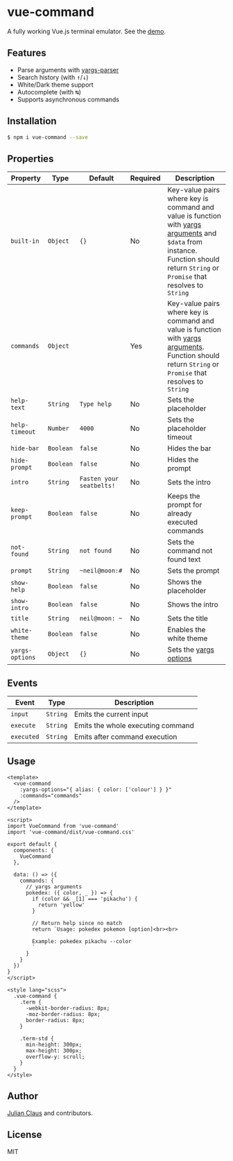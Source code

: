 # vue-command

A fully working Vue.js terminal emulator. See the [demo](https://ndabap.github.io/vue-command/).

## Features

- Parse arguments with [yargs-parser](https://www.npmjs.com/package/yargs-parser)
- Search history (with <kbd>↑</kbd>/<kbd>↓</kbd>)
- White/Dark theme support
- Autocomplete (with <kbd>↹</kbd>)
- Supports asynchronous commands

## Installation

```bash
$ npm i vue-command --save
```

## Properties

| Property        | Type      | Default                  | Required | Description                                                                                                                                                                                                                                    |
|-----------------|-----------|--------------------------|----------|------------------------------------------------------------------------------------------------------------------------------------------------------------------------------------------------------------------------------------------------|
| `built-in`      | `Object`  | `{}`                     | No       | Key-value pairs where key is command and value is function with [yargs arguments](https://github.com/yargs/yargs-parser#readme) and `$data` from instance. Function should return `String` or `Promise` that resolves to `String` |
| `commands`      | `Object`  |                          | Yes      | Key-value pairs where key is command and value is function with [yargs arguments](https://github.com/yargs/yargs-parser#readme). Function should return `String` or `Promise` that resolves to `String`                           |
| `help-text`     | `String`  | `Type help`              | No       | Sets the placeholder                                                                                                                                                                                                                           |
| `help-timeout`  | `Number`  | `4000`                   | No       | Sets the placeholder timeout                                                                                                                                                                                                                   |
| `hide-bar`      | `Boolean` | `false`                  | No       | Hides the bar                                                                                                                                                                                                                                  |
| `hide-prompt`   | `Boolean` | `false`                  | No       | Hides the prompt                                                                                                                                                                                                                               |
| `intro`         | `String`  | `Fasten your seatbelts!` | No       | Sets the intro                                                                                                                                                                                                                                 |
| `keep-prompt`   | `Boolean` | `false`                  | No       | Keeps the prompt for already executed commands                                                                                                                                                                                                 |
| `not-found`     | `String`  | `not found`              | No       | Sets the command not found text                                                                                                                                                                                                                |
| `prompt`        | `String`  | `~neil@moon:#`           | No       | Sets the prompt                                                                                                                                                                                                                                |
| `show-help`     | `Boolean` | `false`                  | No       | Shows the placeholder                                                                                                                                                                                                                          |
| `show-intro`    | `Boolean` | `false`                  | No       | Shows the intro                                                                                                                                                                                                                                |
| `title`         | `String`  | `neil@moon: ~`           | No       | Sets the title                                                                                                                                                                                                                                 |
| `white-theme`   | `Boolean` | `false`                  | No       | Enables the white theme                                                                                                                                                                                                                        |
| `yargs-options` | `Object`  | `{}`                     | No       | Sets the [yargs options](https://github.com/yargs/yargs-parser#readme)                                                                                                                                                                         |


## Events

| Event     | Type        | Description                       |
|-----------|-------------|-----------------------------------|
| `input`   | `String`    | Emits the current input           |
| `execute` | `String`    | Emits the whole executing command |
| `executed`| `String`    | Emits after command execution     |

## Usage

```vue
<template>
  <vue-command
    :yargs-options="{ alias: { color: ['colour'] } }"
    :commands="commands"
  />
</template>

<script>
import VueCommand from 'vue-command'
import 'vue-command/dist/vue-command.css'

export default {
  components: {
    VueCommand
  },

  data: () => ({
    commands: {
      // yargs arguments
      pokedex: ({ color, _ }) => {
        if (color && _[1] === 'pikachu') {
          return 'yellow'
        }
        
        // Return help since no match
        return `Usage: pokedex pokemon [option]<br><br>

        Example: pokedex pikachu --color
        `
      }
    }
  })
}
</script>

<style lang="scss">
  .vue-command {
    .term {
      -webkit-border-radius: 8px;
      -moz-border-radius: 8px;
      border-radius: 8px;
    }

    .term-std {
      min-height: 300px;
      max-height: 300px;
      overflow-y: scroll;
    }
  }
</style>
```

## Author

[Julian Claus](https://www.julian-claus.de) and contributors.

## License

MIT
